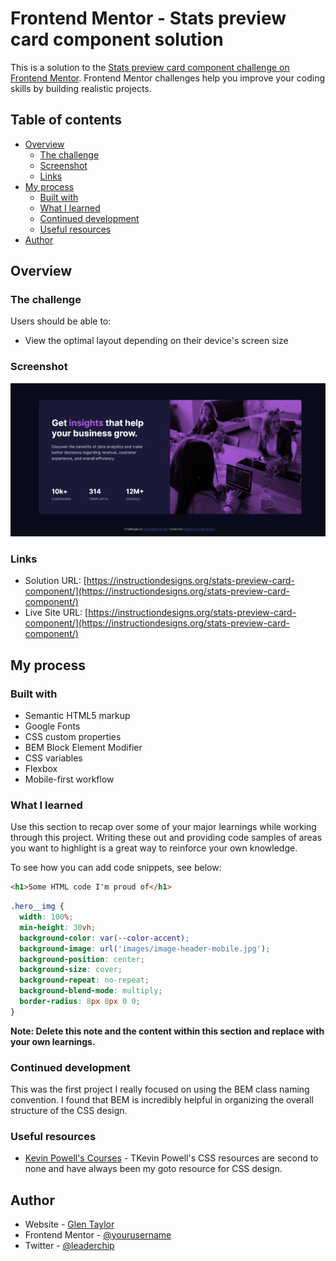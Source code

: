 # Frontend Mentor - Stats preview card component solution

This is a solution to the [Stats preview card component challenge on Frontend Mentor](https://www.frontendmentor.io/challenges/stats-preview-card-component-8JqbgoU62). Frontend Mentor challenges help you improve your coding skills by building realistic projects.

## Table of contents

- [Overview](#overview)
  - [The challenge](#the-challenge)
  - [Screenshot](#screenshot)
  - [Links](#links)
- [My process](#my-process)
  - [Built with](#built-with)
  - [What I learned](#what-i-learned)
  - [Continued development](#continued-development)
  - [Useful resources](#useful-resources)
- [Author](#author)

## Overview

### The challenge

Users should be able to:

- View the optimal layout depending on their device's screen size

### Screenshot

![](./screenshot.png)

### Links

- Solution URL: [https://instructiondesigns.org/stats-preview-card-component/](https://instructiondesigns.org/stats-preview-card-component/)
- Live Site URL: [https://instructiondesigns.org/stats-preview-card-component/](https://instructiondesigns.org/stats-preview-card-component/)

## My process

### Built with

- Semantic HTML5 markup
- Google Fonts
- CSS custom properties
- BEM Block Element Modifier
- CSS variables
- Flexbox
- Mobile-first workflow

### What I learned

Use this section to recap over some of your major learnings while working through this project. Writing these out and providing code samples of areas you want to highlight is a great way to reinforce your own knowledge.

To see how you can add code snippets, see below:

```html
<h1>Some HTML code I'm proud of</h1>
```

```css
.hero__img {
  width: 100%;
  min-height: 30vh;
  background-color: var(--color-accent);
  background-image: url('images/image-header-mobile.jpg');
  background-position: center;
  background-size: cover;
  background-repeat: no-repeat;
  background-blend-mode: multiply;
  border-radius: 8px 8px 0 0;
}
```

**Note: Delete this note and the content within this section and replace with your own learnings.**

### Continued development

This was the first project I really focused on using the BEM class naming convention. I found that BEM is incredibly helpful in organizing the overall structure of the CSS design.

### Useful resources

- [Kevin Powell's Courses](https://www.kevinpowell.co/courses/) - TKevin Powell's CSS resources are second to none and have always been my goto resource for CSS design.

## Author

- Website - [Glen Taylor](https://www.glenmtaylor.com)
- Frontend Mentor - [@yourusername](https://www.frontendmentor.io/profile/chiptaylor)
- Twitter - [@leaderchip](https://www.twitter.com/leaderchip)
